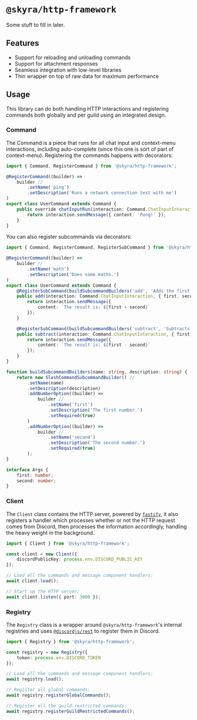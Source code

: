 # `@skyra/http-framework`

Some stuff to fill in later.

## Features

-   Support for reloading and unloading commands
-   Support for attachment responses
-   Seamless integration with low-level libraries
-   Thin wrapper on top of raw data for maximum performance

## Usage

This library can do both handling HTTP interactions and registering commands both globally and per guild using an integrated design.

### Command

The Command is a piece that runs for all chat input and context-menu interactions, including auto-complete (since this one is sort of part of context-menu). Registering the commands happens with decorators:

```typescript
import { Command, RegisterCommand } from '@skyra/http-framework';

@RegisterCommand((builder) =>
	builder //
		.setName('ping')
		.setDescription('Runs a network connection test with me')
)
export class UserCommand extends Command {
	public override chatInputRun(interaction: Command.ChatInputInteraction) {
		return interaction.sendMessage({ content: 'Pong!' });
	}
}
```

You can also register subcommands via decorators:

```typescript
import { Command, RegisterCommand, RegisterSubCommand } from '@skyra/http-framework';

@RegisterCommand((builder) =>
	builder //
		.setName('math')
		.setDescription('Does some maths.')
)
export class UserCommand extends Command {
	@RegisterSubCommand(buildSubcommandBuilders('add', 'Adds the first number to the second number'))
	public add(interaction: Command.ChatInputInteraction, { first, second }: Args) {
		return interaction.sendMessage({
			content: `The result is: ${first + second}`
		});
	}

	@RegisterSubCommand(buildSubcommandBuilders('subtract', 'Subtracts the second number from the first number'))
	public subtract(interaction: Command.ChatInputInteraction, { first, second }: Args) {
		return interaction.sendMessage({
			content: `The result is: ${first - second}`
		});
	}
}

function buildSubcommandBuilders(name: string, description: string) {
	return new SlashCommandSubcommandBuilder() //
		.setName(name)
		.setDescription(description)
		.addNumberOption((builder) =>
			builder //
				.setName('first')
				.setDescription('The first number.')
				.setRequired(true)
		)
		.addNumberOption((builder) =>
			builder //
				.setName('second')
				.setDescription('The second number.')
				.setRequired(true)
		);
}

interface Args {
	first: number;
	second: number;
}
```

### Client

The `Client` class contains the HTTP server, powered by [`fastify`], it also registers a handler which processes whether or not the HTTP request comes from Discord, then processes the information accordingly, handling the heavy weight in the background.

```typescript
import { Client } from '@skyra/http-framework';

const client = new Client({
	discordPublicKey: process.env.DISCORD_PUBLIC_KEY
});

// Load all the commands and message component handlers:
await client.load();

// Start up the HTTP server;
await client.listen({ port: 3000 });
```

### Registry

The `Registry` class is a wrapper around `@skyra/http-framework`'s internal registries and uses [`@discordjs/rest`] to register them in Discord.

```typescript
import { Registry } from '@skyra/http-framework';

const registry = new Registry({
	token: process.env.DISCORD_TOKEN
});

// Load all the commands and message component handlers:
await registry.load();

// Register all global commands:
await registry.registerGlobalCommands();

// Register all the guild-restricted commands:
await registry.registerGuildRestrictedCommands();
```

[`fastify`]: https://www.npmjs.com/package/fastify
[`@discordjs/rest`]: https://www.npmjs.com/package/@discordjs/rest
